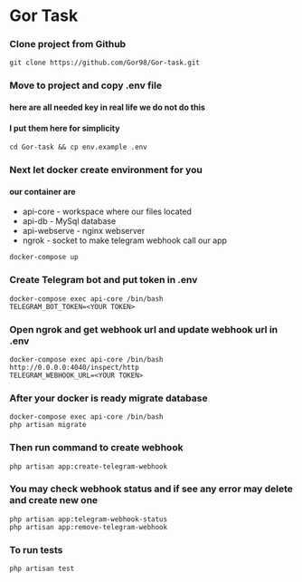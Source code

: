 # Gor Task

### Clone project from Github
```
git clone https://github.com/Gor98/Gor-task.git
```
### Move to project and copy .env file
#### here are all needed key in real life we do not do this 
#### I put them here for simplicity
```
cd Gor-task && cp env.example .env
```
### Next let docker create environment for you 
#### our container are
* api-core - workspace where our files located
* api-db - MySql database
* api-webserve - nginx webserver
* ngrok - socket to make telegram webhook call our app
```
docker-compose up
```
### Create Telegram bot and put token in .env 
```
docker-compose exec api-core /bin/bash
TELEGRAM_BOT_TOKEN=<YOUR TOKEN>
```
### Open ngrok and get webhook url and update webhook url in .env
```
docker-compose exec api-core /bin/bash
http://0.0.0.0:4040/inspect/http
TELEGRAM_WEBHOOK_URL=<YOUR TOKEN>
```

### After your docker is ready migrate database
```
docker-compose exec api-core /bin/bash
php artisan migrate
```
### Then run command to create webhook
```
php artisan app:create-telegram-webhook
```
### You may check webhook status and if see any error may delete and create new one
```
php artisan app:telegram-webhook-status
php artisan app:remove-telegram-webhook
```
### To run tests
```
php artisan test
```
